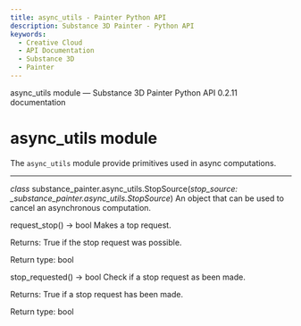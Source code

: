 ```yaml
---
title: async_utils - Painter Python API
description: Substance 3D Painter - Python API
keywords:
  - Creative Cloud
  - API Documentation
  - Substance 3D
  - Painter
---
```







async_utils module — Substance 3D Painter Python API 0.2.11 documentation
















async_utils module
==================


The `async_utils` module provide primitives used in async computations.





------


*class* substance_painter.async_utils.StopSource(*stop_source: _substance_painter.async_utils.StopSource*)
An object that can be used to cancel an asynchronous computation.




request_stop() → bool
Makes a top request.



Returns:
True if the stop request was possible.



Return type:
bool







stop_requested() → bool
Check if a stop request as been made.



Returns:
True if a stop request has been made.



Return type:
bool















